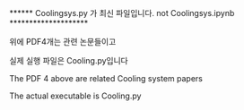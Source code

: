 ****** Coolingsys.py 가 최신 파일입니다. not Coolingsys.ipynb  ******************** 

위에 PDF4개는 관련 논문들이고

실제 실행 파일은 Cooling.py입니다



The PDF 4 above are related Cooling system papers

The actual executable is Cooling.py
